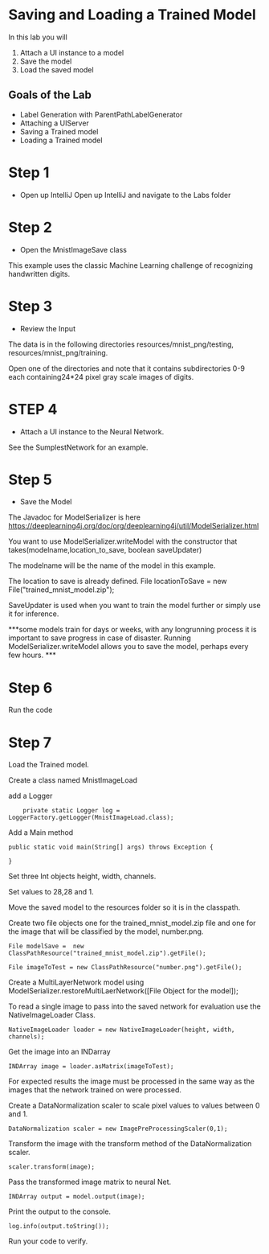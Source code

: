 # Saving and Loading a Trained Model

In this lab you will
1. Attach a UI instance to a model
2. Save the model
3. Load the saved model

## Goals of the Lab

* Label Generation with ParentPathLabelGenerator
* Attaching a UIServer
* Saving a Trained model
* Loading a Trained model


# Step 1

* Open up IntelliJ
Open up IntelliJ and navigate to the Labs folder

# Step 2

* Open the MnistImageSave class

This example uses the classic Machine Learning challenge of recognizing handwritten digits. 


# Step 3

* Review the Input

The data is in the following directories resources/mnist_png/testing, resources/mnist_png/training.

Open one of the directories and note that it contains subdirectories 0-9 each containing24*24 pixel gray scale images of digits. 



# STEP 4

* Attach a UI instance to the Neural Network. 

See the SumplestNetwork for an example. 

# Step 5

* Save the Model

The Javadoc for ModelSerializer is here https://deeplearning4j.org/doc/org/deeplearning4j/util/ModelSerializer.html

You want to use ModelSerializer.writeModel with the constructor that takes(modelname,location_to_save, boolean saveUpdater)

The modelname will be the name of the model in this example. 

The location to save is already defined. 
File locationToSave = new File("trained_mnist_model.zip");

SaveUpdater is used when you want to train the model further or simply use it for inference. 

***some models train for days or weeks, with any longrunning process it is important to save progress in case of disaster. Running ModelSerializer.writeModel allows you to save the model, perhaps every few hours. ***

# Step 6

Run the code



# Step 7

Load the Trained model. 

Create a class named MnistImageLoad

add a Logger 

```
    private static Logger log = LoggerFactory.getLogger(MnistImageLoad.class);
```

Add a Main method

```
public static void main(String[] args) throws Exception {

}
```


Set three Int objects height, width, channels. 

Set values to 28,28 and 1. 

Move the saved model to the resources folder so it is in the classpath. 

Create two file objects one for the trained_mnist_model.zip file and one for the image that will be classified by the model, number.png. 


```
File modelSave =  new ClassPathResource("trained_mnist_model.zip").getFile();
```

```
File imageToTest = new ClassPathResource("number.png").getFile();
```


Create a MultiLayerNetwork model using ModelSerializer.restoreMultiLaerNetwork([File Object for the model]);


To read a single image to pass into the saved network for evaluation use the NativeImageLoader Class. 


```
NativeImageLoader loader = new NativeImageLoader(height, width, channels);
```		

Get the image into an INDarray

```        
INDArray image = loader.asMatrix(imageToTest);
```

For expected results the image must be processed in the same way as the images that the network trained on were processed.

Create a DataNormalization scaler to scale pixel values to values between 0 and 1. 

```        
DataNormalization scaler = new ImagePreProcessingScaler(0,1);
```        

Transform the image with the transform method of the DataNormalization scaler. 



```
scaler.transform(image);
```



Pass the transformed image matrix to neural Net.

```
INDArray output = model.output(image);
```
        
Print the output to the console. 		

```
log.info(output.toString());
```

Run your code to verify. 
